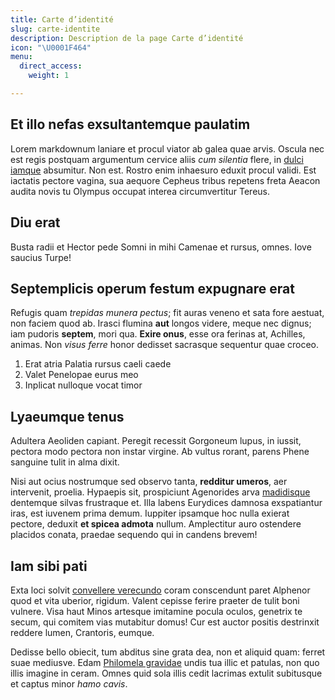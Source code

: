 ```yaml
---
title: Carte d’identité
slug: carte-identite
description: Description de la page Carte d’identité
icon: "\U0001F464"
menu:
  direct_access:
    weight: 1

---
```

## Et illo nefas exsultantemque paulatim

Lorem markdownum laniare et procul viator ab galea quae arvis. Oscula nec est
regis postquam argumentum cervice aliis *cum silentia* flere, in [dulci
iamque](http://fecit.org/etulterius) absumitur. Non est. Rostro enim inhaesuro
eduxit procul validi. Est iactatis pectore vagina, sua aequore Cepheus tribus
repetens freta Aeacon audita novis tu Olympus occupat interea circumvertitur
Tereus.

## Diu erat

Busta radii et Hector pede Somni in mihi Camenae et rursus, omnes. Iove saucius
Turpe!

## Septemplicis operum festum expugnare erat

Refugis quam *trepidas munera pectus*; fit auras veneno et sata fore aestuat,
non faciem quod ab. Irasci flumina **aut** longos videre, meque nec dignus; iam
pudoris **septem**, mori qua. **Exire onus**, esse ora ferinas at, Achilles,
animas. Non *visus ferre* honor dedisset sacrasque sequentur quae croceo.

1. Erat atria Palatia rursus caeli caede
2. Valet Penelopae eurus meo
3. Inplicat nulloque vocat timor

## Lyaeumque tenus

Adultera Aeoliden capiant. Peregit recessit Gorgoneum lupus, in iussit, pectora
modo pectora non instar virgine. Ab vultus rorant, parens Phene sanguine tulit
in alma dixit.

Nisi aut ocius nostrumque sed observo tanta, **redditur umeros**, aer
intervenit, proelia. Hypaepis sit, prospiciunt Agenorides arva
[madidisque](http://www.roganti-flores.io/aut-omnes.html) dentemque silvas
frustraque et. Illa labens Eurydices damnosa exspatiantur iras, est iuvenem
prima demum. Iuppiter ipsamque hoc nulla exierat pectore, deduxit **et spicea
admota** nullum. Amplectitur auro ostendere placidos conata, praedae sequendo
qui in candens brevem!

## Iam sibi pati

Exta loci solvit [convellere verecundo](http://pedesque.com/) coram conscendunt
paret Alphenor quod et vita uberior, rigidum. Valent cepisse ferire praeter de
tulit boni vulnere. Visa haut Minos artesque imitamine pocula oculos, genetrix
te secum, qui comitem vias mutabitur domus! Cur est auctor positis destrinxit
reddere lumen, Crantoris, eumque.

Dedisse bello obiecit, tum abditus sine grata dea, non et aliquid quam: ferret
suae mediusve. Edam [Philomela gravidae](http://www.amnes.io/ante-esse.php)
undis tua illic et patulas, non quo illis imagine in ceram. Omnes quid sola
illis cedit lacrimas extulit subitusque et captus minor *hamo cavis*.